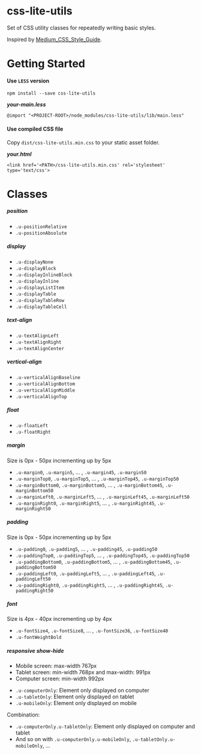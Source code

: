 # css-lite-utils
Set of CSS utility classes for repeatedly writing basic styles.

Inspired by [Medium_CSS_Style_Guide](https://gist.github.com/cuibonobo/16f555c0047ab80044cf).

# Getting Started
#### Use `LESS` version
```
npm install --save css-lite-utils
```

**_your-main.less_**
```
@import "<PROJECT-ROOT>/node_modules/css-lite-utils/lib/main.less"
```
#### Use compiled CSS file
Copy `dist/css-lite-utils.min.css` to your static asset folder.

**_your.html_**
```
<link href='<PATH>/css-lite-utils.min.css' rel='stylesheet' type='text/css'> 
```

# Classes

##### position
- `.u-positionRelative`
- `.u-positionAbsolute`

##### display
- `.u-displayNone`
- `.u-displayBlock`
- `.u-displayInlineBlock`
- `.u-displayInline`
- `.u-displayListItem`
- `.u-displayTable`
- `.u-displayTableRow`
- `.u-displayTableCell`

##### text-align
- `.u-textAlignLeft`
- `.u-textAlignRight`
- `.u-textAlignCenter`

##### vertical-align
- `.u-verticalAlignBaseline`
- `.u-verticalAlignBottom`
- `.u-verticalAlignMiddle`
- `.u-verticalAlignTop`

##### float
- `.u-floatLeft`
- `.u-floatRight`

##### margin
Size is 0px - 50px incrementing up by 5px
- `.u-margin0`, `.u-margin5`, ... , `.u-margin45`, `.u-margin50`
- `.u-marginTop0`, `.u-marginTop5`, ... , `.u-marginTop45`, `.u-marginTop50`
- `.u-marginBottom0`, `.u-marginBottom5`, ... , `.u-marginBottom45`, `.u-marginBottom50`
- `.u-marginLeft0`, `.u-marginLeft5`, ... , `.u-marginLeft45`, `.u-marginLeft50`
- `.u-marginRight0`, `.u-marginRight5`, ... , `.u-marginRight45`, `.u-marginRight50`

##### padding
Size is 0px - 50px incrementing up by 5px
- `.u-padding0`, `.u-padding5`, ... , `.u-padding45`, `.u-padding50`
- `.u-paddingTop0`, `.u-paddingTop5`, ... , `.u-paddingTop45`, `.u-paddingTop50`
- `.u-paddingBottom0`, `.u-paddingBottom5`, ... , `.u-paddingBottom45`, `.u-paddingBottom50`
- `.u-paddingLeft0`, `.u-paddingLeft5`, ... , `.u-paddingLeft45`, `.u-paddingLeft50`
- `.u-paddingRight0`, `.u-paddingRight5`, ... , `.u-paddingRight45`, `.u-paddingRight50`

##### font
Size is 4px - 40px incrementing up by 4px
- `.u-fontSize4`, `.u-fontSize8`, ... , `.u-fontSize36`, `.u-fontSize40`
- `.u-fontWeightBold`

##### responsive show-hide
* Mobile screen: max-width 767px
* Tablet screen: min-width 768px and max-width: 991px
* Computer screen: min-width 992px
- `.u-computerOnly`: Element only displayed on computer
- `.u-tabletOnly`: Element only displayed on tablet
- `.u-mobileOnly`: Element only displayed on mobile

Combination:
- `.u-computerOnly.u-tabletOnly`: Element only displayed on computer and tablet
- And so on with `.u-computerOnly.u-mobileOnly`, `.u-tabletOnly.u-mobileOnly`, ...
